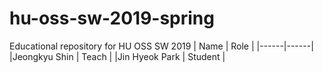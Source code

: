 # hu-oss-sw-2019-spring
Educational repository for HU OSS SW 2019
| Name | Role |
|------|------|
|Jeongkyu Shin | Teach |
|Jin Hyeok Park    | Student |
